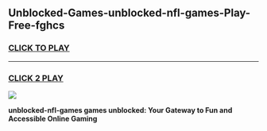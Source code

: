 
## Unblocked-Games-unblocked-nfl-games-Play-Free-fghcs
<h3>
<a href="https://premium76.site?title=unblocked-nfl-games&ref=18A1">CLICK TO PLAY</a></h3>
<hr>

<h3>
<a href="https://premium76.site?title=unblocked-nfl-games&ref=18A1">CLICK 2 PLAY</a>
  
</h3>

<a href="https://premium76.site?title=unblocked-nfl-games&ref=18A1"><img src="https://clearcache.store/games.png"></a>


**unblocked-nfl-games games unblocked: Your Gateway to Fun and Accessible Online Gaming**
